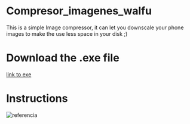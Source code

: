 # Compresor_imagenes_walfu
This is a simple Image compressor, it can let you downscale your phone images to make the use less space in your disk ;)

# Download the .exe file

[link to exe](https://mega.nz/file/hv1G2aaZ#MQADrvVnUOjKYvj0e0GyjjxIgCqRiY7mlFtSCzyH-IY)

# Instructions

![referencia](https://github.com/Alextor121/Compresor_imagenes_walfu/main/Executable/instrucciones.png?raw=true)
